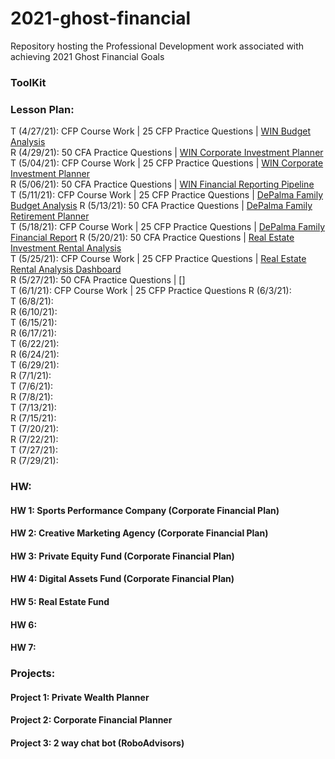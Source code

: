 # 2021-ghost-financial
Repository hosting the Professional Development work associated with achieving 2021 Ghost Financial Goals

### ToolKit


### Lesson Plan:   
T (4/27/21): CFP Course Work | 25 CFP Practice Questions | [WIN Budget Analysis](https://nu.bootcampcontent.com/NU-Coding-Bootcamp/nu-chi-fin-pt-04-2020-u-c/tree/master/02-Homework/05-APIs/Instructions)   
R (4/29/21): 50 CFA Practice Questions | [WIN Corporate Investment Planner](https://nu.bootcampcontent.com/NU-Coding-Bootcamp/nu-chi-fin-pt-04-2020-u-c/tree/master/02-Homework/05-APIs/Instructions)    
T (5/04/21): CFP Course Work | 25 CFP Practice Questions | [WIN Corporate Investment Planner](https://nu.bootcampcontent.com/NU-Coding-Bootcamp/nu-chi-fin-pt-04-2020-u-c/tree/master/02-Homework/05-APIs/Instructions)    
R (5/06/21): 50 CFA Practice Questions | [WIN Financial Reporting Pipeline](https://nu.bootcampcontent.com/NU-Coding-Bootcamp/nu-chi-fin-pt-04-2020-u-c/tree/master/02-Homework/05-APIs/Instructions)   
T (5/11/21): CFP Course Work | 25 CFP Practice Questions | [DePalma Family Budget Analysis](https://nu.bootcampcontent.com/NU-Coding-Bootcamp/nu-chi-fin-pt-04-2020-u-c/tree/master/02-Homework/05-APIs/Instructions) 
R (5/13/21): 50 CFA Practice Questions | [DePalma Family Retirement Planner](https://nu.bootcampcontent.com/NU-Coding-Bootcamp/nu-chi-fin-pt-04-2020-u-c/tree/master/02-Homework/05-APIs/Instructions)   
T (5/18/21): CFP Course Work | 25 CFP Practice Questions | [DePalma Family Financial Report](https://nu.bootcampcontent.com/NU-Coding-Bootcamp/nu-chi-fin-pt-04-2020-u-c/tree/master/02-Homework/05-APIs/Instructions) 
R (5/20/21):  50 CFA Practice Questions | [Real Estate Investment Rental Analysis](https://nu.bootcampcontent.com/NU-Coding-Bootcamp/nu-chi-fin-pt-04-2020-u-c/tree/master/02-Homework/06-PyViz/Instructions)   
T (5/25/21): CFP Course Work | 25 CFP Practice Questions | [Real Estate Rental Analysis Dashboard](https://nu.bootcampcontent.com/NU-Coding-Bootcamp/nu-chi-fin-pt-04-2020-u-c/tree/master/02-Homework/06-PyViz/Instructions)   
R (5/27/21):  50 CFA Practice Questions | []  
T (6/1/21):   CFP Course Work | 25 CFP Practice Questions
R (6/3/21):   
T (6/8/21):   
R (6/10/21):   
T (6/15/21):   
R (6/17/21):   
T (6/22/21):   
R (6/24/21):   
T (6/29/21):   
R (7/1/21):   
T (7/6/21):   
R (7/8/21):   
T (7/13/21):   
R (7/15/21):   
T (7/20/21):   
R (7/22/21):   
T (7/27/21):   
R (7/29/21):   
  
 
### HW: 
#### HW 1: Sports Performance Company (Corporate Financial Plan)
#### HW 2: Creative Marketing Agency (Corporate Financial Plan)
#### HW 3: Private Equity Fund (Corporate Financial Plan)   
#### HW 4: Digital Assets Fund (Corporate Financial Plan)
#### HW 5: Real Estate Fund
#### HW 6: 
#### HW 7: 

### Projects: 
#### Project 1: Private Wealth Planner
#### Project 2: Corporate Financial Planner
#### Project 3: 2 way chat bot (RoboAdvisors)
